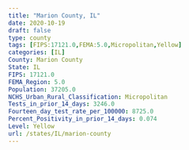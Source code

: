 ```yaml
---
title: "Marion County, IL"
date: 2020-10-19
draft: false
type: county
tags: [FIPS:17121.0,FEMA:5.0,Micropolitan,Yellow]
categories: [IL]
County: Marion County
State: IL
FIPS: 17121.0
FEMA_Region: 5.0
Population: 37205.0
NCHS_Urban_Rural_Classification: Micropolitan
Tests_in_prior_14_days: 3246.0
Fourteen_day_test_rate_per_100000: 8725.0
Percent_Positivity_in_prior_14_days: 0.074
Level: Yellow
url: /states/IL/marion-county
---
```




